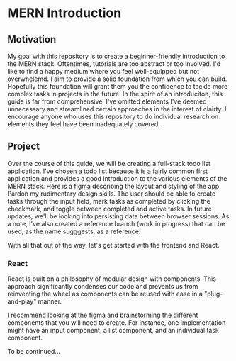 # MERN Introduction
## Motivation
My goal with this repository is to create a beginner-friendly introduction to the MERN stack. Oftentimes, tutorials are too abstract or too involved. I'd like to find a happy medium where you feel well-equipped but not overwhelemd. I aim to provide a solid foundation from which you can build. Hopefully this foundation will grant them you the confidence to tackle more complex tasks in projects in the future. In the spirit of an introduciton, this guide is far from comprehensive; I've omitted elements I've deemed unnecessary and streamlined certain approaches in the interest of clairty. I encourage anyone who uses this repository to do individual research on elements they feel have been inadequately covered.

## Project
Over the course of this guide, we will be creating a full-stack todo list application. I've chosen a todo list because it is a fairly common first application and provides a good introduction to the various elements of the MERN stack. Here is a [figma](https://www.figma.com/file/uozb4MRUisgH9sEHqFvhUZ/Todo-List) describing the layout and styling of the app. Pardon my rudimentary design skills. The user should be able to create tasks through the input field, mark tasks as completed by clicking the checkmark, and toggle between completed and active tasks. In future updates, we'll be looking into persisting data between browser sessions. As a note, I've also created a reference branch (work in progress) that can be used, as the name sugggests, as a reference. 

With all that out of the way, let's get started with the frontend and React.

### React
React is built on a philosophy of modular design with components. This approach significantly condenses our code and prevents us from reinventing the wheel as components can be reused with ease in a "plug-and-play" manner.

I recommend looking at the figma and brainstorming the different components that you will need to create. For instance, one implementation might have an input component, a list component, and an individual task component. 

To be continued...

